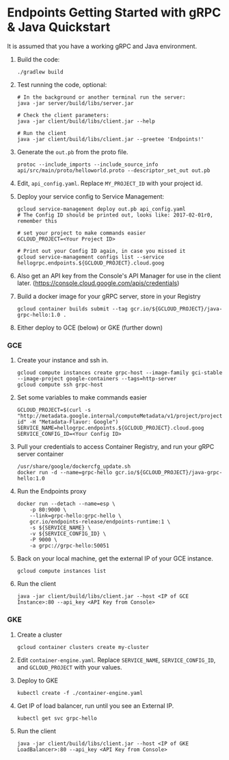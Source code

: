# Endpoints Getting Started with gRPC & Java Quickstart

It is assumed that you have a working gRPC and Java environment.

1. Build the code:

    ```
    ./gradlew build
    ```

1. Test running the code, optional:

    ```
    # In the background or another terminal run the server:
    java -jar server/build/libs/server.jar

    # Check the client parameters:
    java -jar client/build/libs/client.jar --help

    # Run the client
    java -jar client/build/libs/client.jar --greetee 'Endpoints!'
    ```

1. Generate the `out.pb` from the proto file.

    ```
    protoc --include_imports --include_source_info api/src/main/proto/helloworld.proto --descriptor_set_out out.pb
    ```

1. Edit, `api_config.yaml`. Replace `MY_PROJECT_ID` with your project id.

1. Deploy your service config to Service Management:

    ```
    gcloud service-management deploy out.pb api_config.yaml
    # The Config ID should be printed out, looks like: 2017-02-01r0, remember this

    # set your project to make commands easier
    GCLOUD_PROJECT=<Your Project ID>

    # Print out your Config ID again, in case you missed it
    gcloud service-management configs list --service hellogrpc.endpoints.${GCLOUD_PROJECT}.cloud.goog
    ```

1. Also get an API key from the Console's API Manager for use in the client later. (https://console.cloud.google.com/apis/credentials)

1. Build a docker image for your gRPC server, store in your Registry

    ```
    gcloud container builds submit --tag gcr.io/${GCLOUD_PROJECT}/java-grpc-hello:1.0 .
    ```

1. Either deploy to GCE (below) or GKE (further down)

### GCE

1. Create your instance and ssh in.

    ```
    gcloud compute instances create grpc-host --image-family gci-stable --image-project google-containers --tags=http-server
    gcloud compute ssh grpc-host
    ```

1. Set some variables to make commands easier

    ```
    GCLOUD_PROJECT=$(curl -s "http://metadata.google.internal/computeMetadata/v1/project/project-id" -H "Metadata-Flavor: Google")
    SERVICE_NAME=hellogrpc.endpoints.${GCLOUD_PROJECT}.cloud.goog
    SERVICE_CONFIG_ID=<Your Config ID>
    ```

1. Pull your credentials to access Container Registry, and run your gRPC server container

    ```
    /usr/share/google/dockercfg_update.sh
    docker run -d --name=grpc-hello gcr.io/${GCLOUD_PROJECT}/java-grpc-hello:1.0
    ```

1. Run the Endpoints proxy

    ```
    docker run --detach --name=esp \
        -p 80:9000 \
        --link=grpc-hello:grpc-hello \
        gcr.io/endpoints-release/endpoints-runtime:1 \
        -s ${SERVICE_NAME} \
        -v ${SERVICE_CONFIG_ID} \
        -P 9000 \
        -a grpc://grpc-hello:50051
    ```

1. Back on your local machine, get the external IP of your GCE instance.

    ```
    gcloud compute instances list
    ```

1. Run the client

    ```
    java -jar client/build/libs/client.jar --host <IP of GCE Instance>:80 --api_key <API Key from Console>
    ```

### GKE

1. Create a cluster

    ```
    gcloud container clusters create my-cluster
    ```

1. Edit `container-engine.yaml`. Replace `SERVICE_NAME`, `SERVICE_CONFIG_ID`, and `GCLOUD_PROJECT` with your values.

1. Deploy to GKE

    ```
    kubectl create -f ./container-engine.yaml
    ```

1. Get IP of load balancer, run until you see an External IP.

    ```
    kubectl get svc grpc-hello
    ```

1. Run the client

    ```
    java -jar client/build/libs/client.jar --host <IP of GKE LoadBalancer>:80 --api_key <API Key from Console>
    ```
